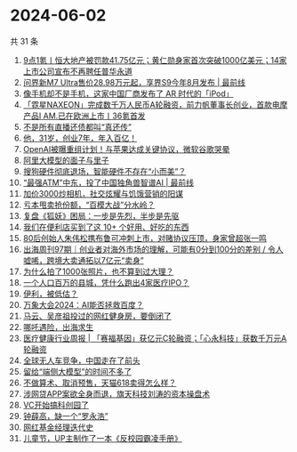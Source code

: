 # 2024-06-02

共 31 条

<!-- BEGIN 36KR -->
<!-- 最后更新时间 2024-06-02 03:00:57 +0800 -->
1. [9点1氪丨恒大地产被罚款41.75亿元；黄仁勋身家首次突破1000亿美元；14家上市公司宣布不再聘任普华永道](https://36kr.com/p/2800020957803913)
1. [问界新M7 Ultra售价28.98万元起，享界S9今年8月发布 | 最前线](https://36kr.com/p/2800090530510213)
1. [像手机却不是手机，这家中国厂商发布了 AR 时代的「iPod」](https://36kr.com/p/2800724173043337)
1. [「霓星NAXEON」完成数千万人民币A轮融资，前力帆董事长创业，首款电摩产品I AM.已在欧洲上市丨36氪首发](https://36kr.com/p/2792943979086982)
1. [不是所有直播还债都叫“真还传”](https://36kr.com/p/2800460754482561)
1. [他，31岁，创业7年，年入百亿！](https://36kr.com/p/2800683730711940)
1. [OpenAI被曝重组计划！与苹果达成关键协议，微软谷歌哭晕](https://36kr.com/p/2799969193794433)
1. [阿里大模型的面子与里子](https://36kr.com/p/2799758253897094)
1. [搜狗硬件彻底退场，智能硬件不存在“小而美”？](https://36kr.com/p/2799777953241476)
1. [“最强ATM”中东，投了中国独角兽智谱AI | 最前线](https://36kr.com/p/2801033410180741)
1. [加价3000炒相机，社交炫耀与饥饿营销的阳谋](https://36kr.com/p/2800729358153088)
1. [亏本甩卖抢份额，“百模大战”分水岭？](https://36kr.com/p/2799950015116937)
1. [复盘《狐妖》困局：一步是先烈，半步是先驱](https://36kr.com/p/2799951325918857)
1. [我们在便利店买到了这 10+ 个好用、好吃的东西](https://36kr.com/p/2800747414025604)
1. [80后创始人朱伟松携布鲁可冲刺上市，对赌协议压顶，身家曾超张一鸣](https://36kr.com/p/2799961438903171)
1. [出海周刊97期｜创业者对海外市场的理解，可能有0分到100分的差别 / 令人嘘唏，跨境大卖通拓以7亿元“卖身”](https://36kr.com/p/2799859107100293)
1. [为什么拍了1000张照片，也不算到过大理？](https://36kr.com/p/2799915203835522)
1. [一个人口百万的县城，凭什么跑出4家医疗IPO？](https://36kr.com/p/2800502536140421)
1. [伊利，被低估？](https://36kr.com/p/2800076628695943)
1. [万象大会2024：AI能否拯救百度？](https://36kr.com/p/2799825923307145)
1. [马云、吴彦祖投过的网红健身房，要倒闭了](https://36kr.com/p/2800642971530625)
1. [哪吒遇险，出海求生](https://36kr.com/p/2800623145088386)
1. [医疗健康行业周报 | 「赛福基因」获亿元C轮融资；「心永科技」获数千万元A轮融资](https://36kr.com/p/2799640717128576)
1. [全球无人车竞争，中国走在了前头](https://36kr.com/p/2800755124630919)
1. [留给“端侧大模型”的时间不多了](https://36kr.com/p/2799776094516864)
1. [不做算术、取消预售，天猫618卖得怎么样？](https://36kr.com/p/2801064459040135)
1. [涉网贷APP案欲全身而退，旗天科技刘涛的资本操盘术](https://36kr.com/p/2800571005933958)
1. [VC开始搞科创园了](https://36kr.com/p/2800737162835590)
1. [钟薛高，缺一个“罗永浩”](https://36kr.com/p/2799932725884551)
1. [网红基金经理迭代史](https://36kr.com/p/2800737349465734)
1. [儿童节，UP主制作了一本《反校园霸凌手册》](https://36kr.com/p/2800737723970951)
<!-- END 36KR -->
